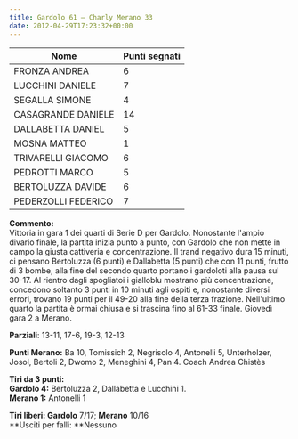 ```yaml
---
title: Gardolo 61 – Charly Merano 33
date: 2012-04-29T17:23:32+00:00
---
```


| **Nome** | **Punti segnati** |
| -------- | ----------------- |
| FRONZA ANDREA | 6 |
| LUCCHINI DANIELE | 7 |
| SEGALLA SIMONE | 4 |
| CASAGRANDE DANIELE | 14 |
| DALLABETTA DANIEL | 5 |
| MOSNA MATTEO | 1 |
| TRIVARELLI GIACOMO | 6 |
| PEDROTTI MARCO | 5 |
| BERTOLUZZA DAVIDE | 6 |
| PEDERZOLLI FEDERICO | 7 |

**Commento:**  
Vittoria in gara 1 dei quarti di Serie D per Gardolo. Nonostante l'ampio divario finale, la partita inizia punto a punto, con Gardolo che non mette in campo la giusta cattiveria e concentrazione. Il trand negativo dura 15 minuti, ci pensano Bertoluzza (6 punti) e Dallabetta (5 punti) che con 11 punti, frutto di 3 bombe, alla fine del secondo quarto portano i gardoloti alla pausa sul 30-17. Al rientro dagli spogliatoi i gialloblu mostrano più concentrazione, concedono soltanto 3 punti in 10 minuti agli ospiti e, nonostante diversi errori, trovano 19 punti per il 49-20 alla fine della terza frazione. Nell'ultimo quarto la partita è ormai chiusa e si trascina fino al 61-33 finale. Giovedì gara 2 a Merano.

**Parziali**: 13-11, 17-6, 19-3, 12-13

**Punti Merano:** Ba 10, Tomissich 2, Negrisolo 4, Antonelli 5, Unterholzer, Josol, Bertoli 2, Dwomo 2, Meneghini 4, Pan 4. Coach Andrea Chistès

**Tiri da 3 punti:**  
**Gardolo 4:** Bertoluzza 2, Dallabetta e Lucchini 1.  
**Merano 1:** Antonelli 1

**Tiri liberi: Gardolo** 7/17; **Merano** 10/16  
**Usciti per falli: **Nessuno